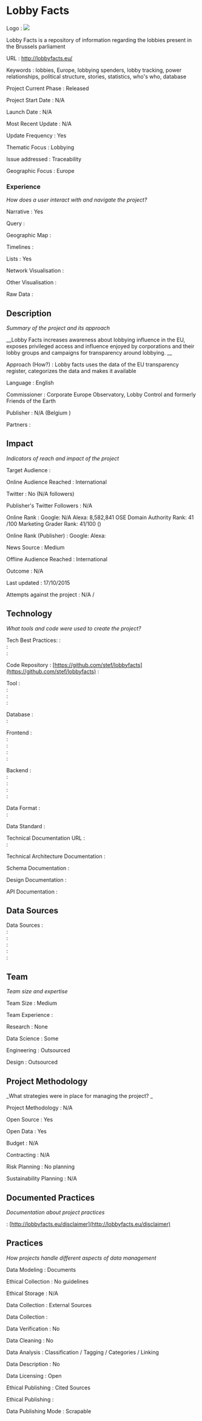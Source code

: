 # Lobby Facts



Logo
:   ![](http://lobbyfacts.eu/sites/default/themes/omega-ngo/logo.png)

Lobby Facts is a repository of information regarding the lobbies present in the Brussels parliament 

URL
:   http://lobbyfacts.eu/


Keywords
:   lobbies, Europe, lobbying spenders, lobby tracking, power relationships, political structure, stories, statistics, who&#39;s who, database



Project Current Phase
:   Released

    

Project Start Date
:   N/A



Launch Date
:   N/A



Most Recent Update
:   N/A



Update Frequency
:   Yes



Thematic Focus
:   Lobbying



Issue addressed
:   Traceability 



Geographic Focus
:   Europe


### Experience

_How does a user interact with and navigate the project?_

Narrative
:   Yes 

Query
:    

Geographic Map
:     

Timelines
:    

Lists
:   Yes 

Network Visualisation
:   

Other Visualisation
:   

Raw Data 
:   

## Description

_Summary of the project and its approach_

__Lobby Facts increases awareness about lobbying influence in the EU, exposes privileged access and influence enjoyed by corporations and their lobby groups and campaigns for transparency around lobbying. __


Approach (How?)
:   Lobby facts uses the data of the EU transparency register, categorizes the data and makes it available 



Language
:   English



Commissioner
:   Corporate Europe Observatory, Lobby Control and formerly Friends of the Earth 



Publisher
:   N/A (Belgium )



Partners
:   



## Impact

_Indicators of reach and impact of the project_


Target Audience
:   



Online Audience Reached
:   International



Twitter
:   No (N/A followers)



Publisher's Twitter Followers
:   N/A



Online Rank
:    Google:   N/A   Alexa:   8,582,841  OSE Domain Authority Rank:    41 /100  Marketing Grader Rank:   41/100 ()


Online Rank (Publisher)
:    Google:     Alexa:   



News Source
:   Medium



Offline Audience Reached
:   International



Outcome
:   N/A



Last updated
:   17/10/2015


Attempts against the project
:   N/A  / 


## Technology

_What tools and code were used to create the project?_

Tech Best Practices:
:    
:     
:    

Code Repository
:   [https://github.com/stef/lobbyfacts](https://github.com/stef/lobbyfacts)
:   []()

Tool
:   
:   
:   
:   

Database
:   
:   

Frontend
:   
:   
:   
:   
:   

Backend
:   
:   
:   
:   
:   

Data Format
:   
:   

Data Standard
:   

Technical Documentation URL
:   
:   

Technical Architecture Documentation
:   

Schema Documentation
:   

Design Documentation
:   

API Documentation
:   


## Data Sources

Data Sources
:   
:   
:   
:   
:   
:   

## Team

_Team size and expertise_

Team Size
:   Medium



Team Experience
:    

Research
:   None 

Data Science
:   Some 

Engineering
:    Outsourced

Design
:   Outsourced


## Project Methodology

_What strategies were in place for managing the project? _

Project Methodology
:   N/A



Open Source
:   Yes



Open Data
:   Yes



Budget
:   N/A


Contracting
:   N/A



Risk Planning
:   No planning



Sustainability Planning
:   N/A


## Documented Practices

_Documentation about project practices_

 
 :   [http://lobbyfacts.eu/disclaimer](http://lobbyfacts.eu/disclaimer)  

 


 



## Practices

_How projects handle different aspects of data management_


Data Modeling
:   Documents



Ethical Collection
:   No guidelines



Ethical Storage
:   N/A



Data Collection
:   External Sources



Data Collection
:   



Data Verification
:   No



Data Cleaning
:   No



Data Analysis
:   Classification / Tagging / Categories / Linking



Data Description
:   No



Data Licensing
:   Open



Ethical Publishing
:   Cited Sources



Ethical Publishing
:   



Data Publishing Mode
:   Scrapable
